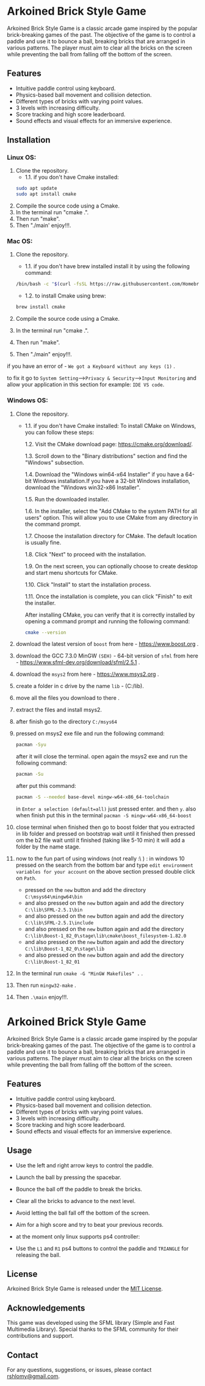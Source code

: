 # Arkoined Brick Style Game

Arkoined Brick Style Game is a classic arcade game inspired by the popular brick-breaking games of the past. The objective of the game is to control a paddle and use it to bounce a ball, breaking bricks that are arranged in various patterns. The player must aim to clear all the bricks on the screen while preventing the ball from falling off the bottom of the screen.

## Features

- Intuitive paddle control using keyboard.
- Physics-based ball movement and collision detection.
- Different types of bricks with varying point values.
- 3 levels with increasing difficulty.
- Score tracking and high score leaderboard.
- Sound effects and visual effects for an immersive experience.

## Installation

### Linux OS:
1. Clone the repository.
    * 1.1. if you don't have Cmake installed:
    ```sh
    sudo apt update
    sudo apt install cmake
    ```
2. Compile the source code using a Cmake.
3. In the terminal run "cmake .".
4. Then run "make".
5. Then "./main' enjoy!!!.

### Mac OS:
1. Clone the repository.
    * 1.1. if you don't have brew installed install it by using the following command:
     ```sh
    /bin/bash -c "$(curl -fsSL https://raw.githubusercontent.com/Homebrew/install/HEAD/install.sh)"
    ```
    * 1.2. to install Cmake using brew:
     ```sh
    brew install cmake
    ```
    
2. Compile the source code using a Cmake.
3. In the terminal run "cmake .".
4. Then run "make".
5. Then "./main" enjoy!!!.

if you have an error of - `We got a Keyboard without any keys (1)` .

to fix it go to `System Setting`-->`Privacy & Security`-->`Input Monitoring` and allow your application in this section for example: `IDE VS code`.

### Windows OS:
1. Clone the repository.
    * 1.1. if you don't have Cmake installed:
    To install CMake on Windows, you can follow these steps:

        1.2. Visit the CMake download page: https://cmake.org/download/.

        1.3. Scroll down to the "Binary distributions" section and find the "Windows" subsection.

        1.4. Download the "Windows win64-x64 Installer" if you have a 64-bit Windows installation.If you have a 32-bit Windows installation, download the "Windows win32-x86 Installer".

        1.5. Run the downloaded installer.

        1.6. In the installer, select the "Add CMake to the system PATH for all users" option. This will allow you to use CMake from any directory in the command prompt.

        1.7. Choose the installation directory for CMake. The default location is usually fine.

        1.8. Click "Next" to proceed with the installation.
        
        1.9. On the next screen, you can optionally choose to create desktop and start menu shortcuts for CMake.

        1.10. Click "Install" to start the installation process.

        1.11. Once the installation is complete, you can click "Finish" to exit the installer.

        After installing CMake, you can verify that it is correctly installed by opening a command prompt and running the following command:
        ```sh
        cmake --version
        ```
2. download the latest version of `boost` from here - https://www.boost.org .
3. download the GCC 7.3.0 MinGW `(SEH)` - 64-bit version of `sfml` from here - https://www.sfml-dev.org/download/sfml/2.5.1 .
4. download the `msys2` from here - https://www.msys2.org .
5. create a folder in c drive by the name `lib` - (C:/lib).
6. move all the files you download to there .
7. extract the files and install msys2.
8. after finish go to the directory `C:/msys64`
9. pressed on msys2 exe file and run the following command:
    ```sh
    pacman -Syu
    ```
    after it will close the terminal. open again the msys2 exe and run the following command:
    ```sh
    pacman -Su
    ``` 
    after put this command:
    ```sh
    pacman -S --needed base-devel mingw-w64-x86_64-toolchain
     ```
    in `Enter a selection (default=all)` just pressed enter.
    and then `y`.
    also when finish put this in the terminal `pacman -S mingw-w64-x86_64-boost`
10. close terminal when finished then go to boost folder that you extracted in lib folder and pressed on bootstrap wait until it finished
    then pressed om the b2 file wait until it finished (taking like 5-10 min) it will add a folder by the name stage.
 
11. now to the fun part of using windows (not really :\ ) :
    in windows 10 pressed on the search from the bottom bar and type `edit environment variables for your account`
    on the above section pressed double click on `Path`.
    - pressed on the `new` button and add the directory `C:\msys64\mingw64\bin`
    - and also pressed on the `new` button again and add the directory `C:\lib\SFML-2.5.1\bin`
    - and also pressed on the `new` button again and add the directory `C:\lib\SFML-2.5.1\include`
    - and also pressed on the `new` button again and add the directory `C:\lib\Boost-1_82_0\stage\lib\cmake\boost_filesystem-1.82.0`
    - and also pressed on the `new` button again and add the directory `C:\lib\Boost-1_82_0\stage\lib`
    - and also pressed on the `new` button again and add the directory `C:\lib\Boost-1_82_01`
12. In the terminal run `cmake -G "MinGW Makefiles" .` .
13. Then run `mingw32-make` .
14. Then `.\main` enjoy!!!.

# Arkoined Brick Style Game

Arkoined Brick Style Game is a classic arcade game inspired by the popular brick-breaking games of the past. The objective of the game is to control a paddle and use it to bounce a ball, breaking bricks that are arranged in various patterns. The player must aim to clear all the bricks on the screen while preventing the ball from falling off the bottom of the screen.

## Features

- Intuitive paddle control using keyboard.
- Physics-based ball movement and collision detection.
- Different types of bricks with varying point values.
- 3 levels with increasing difficulty.
- Score tracking and high score leaderboard.
- Sound effects and visual effects for an immersive experience.

## Usage

- Use the left and right arrow keys to control the paddle.
- Launch the ball by pressing the spacebar.
- Bounce the ball off the paddle to break the bricks.
- Clear all the bricks to advance to the next level.
- Avoid letting the ball fall off the bottom of the screen.
- Aim for a high score and try to beat your previous records.

- at the moment only linux supports ps4 controller:
- Use the `L1` and `R1` ps4 buttons to control the paddle and `TRIANGLE` for releasing the ball.


## License

Arkoined Brick Style Game is released under the [MIT License](LICENSE).

## Acknowledgements

This game was developed using the SFML library (Simple and Fast Multimedia Library). Special thanks to the SFML community for their contributions and support.

## Contact

For any questions, suggestions, or issues, please contact rshlomy@gmail.com.

